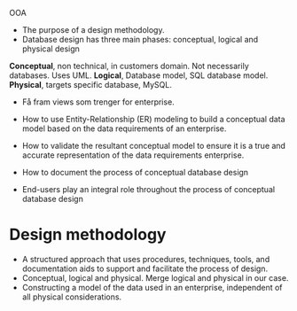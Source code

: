 OOA 
- The purpose of a design methodology.
- Database design has three main phases: conceptual, logical and physical design

**Conceptual**, non technical, in customers domain. Not necessarily databases. Uses UML.
**Logical**, Database model, SQL database model.
**Physical**, targets specific database, MySQL.

- Få fram views som trenger for enterprise. 
-  How to use Entity-Relationship (ER) modeling to build a conceptual data model based on the data requirements of an enterprise.
- How to validate the resultant conceptual model to ensure it is a true and accurate representation of the data requirements enterprise.

- How to document the process of conceptual database design
- End-users play an integral role throughout the process of conceptual database design

# Design methodology
- A structured approach that uses procedures, techniques, tools, and documentation aids to support and facilitate the process of design.
- Conceptual, logical and physical. Merge logical and physical in our case.
- Constructing a model of the data used in an enterprise, independent of all physical considerations.